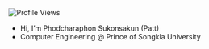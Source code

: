 <!--
<div align="center">
  <a href="https://git.io/streak-stats">
    <img src="https://github-readme-streak-stats.herokuapp.com?user=patt502090&theme=catppuccin-macchiato&hide_border=true" alt="GitHub Streak" />
  </a>
</div>

<div align="center">
  ![snake gif](https://github.com/patt502090/patt502090/blob/output/github-snake-dark.svg)
</div>
-->

<!-- Profile View Counter -->

  <img src="https://komarev.com/ghpvc/?username=patt502090&style=flat-square&color=blue" alt="Profile Views" />


- Hi, I’m Phodcharaphon Sukonsakun (Patt)  
- Computer Engineering @ Prince of Songkla University


